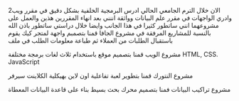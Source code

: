 الان خلال الترم الجامعي الحالي ادرس البرمجية الخلفية بشكل دقيق في مقرر ويب2 وادري الواجهات في مقرر علم البيانات وواثقة اننني بعد انهاء المقررين هذين والعمل على مشروعهما انني ساتطور كثيرا في هذا الجانب وايضا خلال دراستي ساتطور باذن الله 
بالنسبة للمشاريع المرفقة
في مشروع الجافا قمنا بتصمبم واجهة لمتجر كيك يقوم باستقبال الطلبات من العملاء ثم طباعة معلومات الطلب في ملف 

مشروع الويب قمنا بتصميم موقع باستخدام ثلاث لغات برمجة مختلفة HTML, CSS. JavaScript

مشروع النتورك قمنا بتطوير لعبة تفاعلية اون لاين بهيكلية الكلاينت سيرفر

مشروع تراكيب البيانات فمنا بتصميم محرك بحث بسيط بناء على قاعدة البيانات المعطاة
